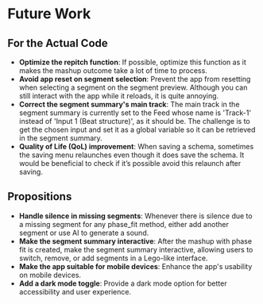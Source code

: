 # Future Work

## For the Actual Code

- **Optimize the repitch function**: If possible, optimize this function as it makes the mashup outcome take a lot of time to process.
- **Avoid app reset on segment selection**: Prevent the app from resetting when selecting a segment on the segment preview. Although you can still interact with the app while it reloads, it is quite annoying.
- **Correct the segment summary's main track**: The main track in the segment summary is currently set to the Feed whose name is 'Track-1' instead of 'Input 1 (Beat structure)', as it should be. The challenge is to get the chosen input and set it as a global variable so it can be retrieved in the segment summary.
- **Quality of Life (QoL) improvement**: When saving a schema, sometimes the saving menu relaunches even though it does save the schema. It would be beneficial to check if it’s possible avoid this relaunch after saving.

## Propositions

- **Handle silence in missing segments**: Whenever there is silence due to a missing segment for any phase_fit method, either add another segment or use AI to generate a sound.
- **Make the segment summary interactive**: After the mashup with phase fit is created, make the segment summary interactive, allowing users to switch, remove, or add segments in a Lego-like interface.
- **Make the app suitable for mobile devices**: Enhance the app's usability on mobile devices.
- **Add a dark mode toggle**: Provide a dark mode option for better accessibility and user experience.
